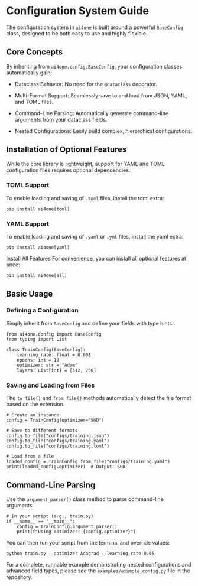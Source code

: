 # Configuration System Guide

The configuration system in `ai4one` is built around a powerful `BaseConfig` class, designed to be both easy to use and highly flexible.

## Core Concepts

By inheriting from `ai4one.config.BaseConfig`, your configuration classes automatically gain:

- Dataclass Behavior: No need for the `@dataclass` decorator.

- Multi-Format Support: Seamlessly save to and load from JSON, YAML, and TOML files.

- Command-Line Parsing: Automatically generate command-line arguments from your dataclass fields.

- Nested Configurations: Easily build complex, hierarchical configurations.

## Installation of Optional Features

While the core library is lightweight, support for YAML and TOML configuration files requires optional dependencies.

### TOML Support

To enable loading and saving of `.toml` files, install the toml extra:

```
pip install ai4one[toml]
```

### YAML Support

To enable loading and saving of `.yaml` or `.yml` files, install the yaml extra:

```
pip install ai4one[yaml]
```

Install All Features
For convenience, you can install all optional features at once:

```
pip install ai4one[all]
```

## Basic Usage

### Defining a Configuration
Simply inherit from `BaseConfig` and define your fields with type hints.

```
from ai4one.config import BaseConfig
from typing import List

class TrainConfig(BaseConfig):
    learning_rate: float = 0.001
    epochs: int = 10
    optimizer: str = "Adam"
    layers: List[int] = [512, 256]
```

### Saving and Loading from Files
The `to_file()` and `from_file()` methods automatically detect the file format based on the extension.

```
# Create an instance
config = TrainConfig(optimizer="SGD")

# Save to different formats
config.to_file("configs/training.json")
config.to_file("configs/training.yaml")
config.to_file("configs/training.toml")

# Load from a file
loaded_config = TrainConfig.from_file("configs/training.yaml")
print(loaded_config.optimizer)  # Output: SGD
```

## Command-Line Parsing
Use the `argument_parser()` class method to parse command-line arguments.

```
# In your script (e.g., train.py)
if __name__ == "__main__":
    config = TrainConfig.argument_parser()
    print(f"Using optimizer: {config.optimizer}")
```

You can then run your script from the terminal and override values:

```
python train.py --optimizer Adagrad --learning_rate 0.05
```

For a complete, runnable example demonstrating nested configurations and advanced field types, please see the `examples/example_config.py` file in the repository.